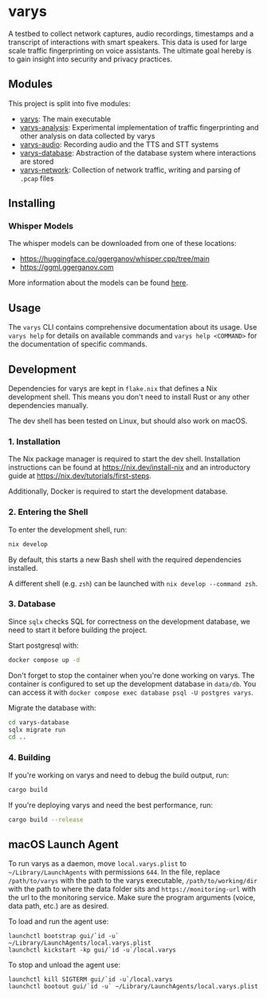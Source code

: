 # varys
A testbed to collect network captures, audio recordings, timestamps and a transcript of interactions with smart speakers. This data is used for large scale traffic fingerprinting on voice assistants. The ultimate goal hereby is to gain insight into security and privacy practices.

## Modules
This project is split into five modules:
- [varys](varys): The main executable
- [varys-analysis](varys-analysis): Experimental implementation of traffic fingerprinting and other analysis on data collected by varys
- [varys-audio](varys-audio): Recording audio and the TTS and STT systems
- [varys-database](varys-database): Abstraction of the database system where interactions are stored
- [varys-network](varys-network): Collection of network traffic, writing and parsing of `.pcap` files

## Installing
### Whisper Models
The whisper models can be downloaded from one of these locations:
- https://huggingface.co/ggerganov/whisper.cpp/tree/main
- https://ggml.ggerganov.com

More information about the models can be found [here](https://github.com/ggerganov/whisper.cpp/tree/master/models).

## Usage
The `varys` CLI contains comprehensive documentation about its usage. Use `varys help` for details on available commands and `varys help <COMMAND>` for the documentation of specific commands.

## Development
Dependencies for varys are kept in `flake.nix` that defines a Nix development shell. This means you don't need to install Rust or any other dependencies manually.

The dev shell has been tested on Linux, but should also work on macOS.

### 1. Installation
The Nix package manager is required to start the dev shell. Installation instructions can be found at https://nix.dev/install-nix and an introductory guide at https://nix.dev/tutorials/first-steps.

Additionally, Docker is required to start the development database.

### 2. Entering the Shell
To enter the development shell, run:
```sh
nix develop
```
By default, this starts a new Bash shell with the required dependencies installed.

A different shell (e.g. `zsh`) can be launched with `nix develop --command zsh`.

### 3. Database
Since `sqlx` checks SQL for correctness on the development database, we need to start it before building the project.

Start postgresql with:
```sh
docker compose up -d
```
Don't forget to stop the container when you're done working on varys. The container is configured to set up the development database in `data/db`. You can access it with `docker compose exec database psql -U postgres varys`.

Migrate the database with:
```sh
cd varys-database
sqlx migrate run
cd ..
```

### 4. Building
If you're working on varys and need to debug the build output, run:
```sh
cargo build
```

If you're deploying varys and need the best performance, run:
```sh
cargo build --release
```

## macOS Launch Agent
To run varys as a daemon, move `local.varys.plist` to `~/Library/LaunchAgents` with permissions `644`.
In the file, replace `/path/to/varys` with the path to the varys executable, `/path/to/working/dir` with the path to where the data folder sits and `https://monitoring-url` with the url to the monitoring service.
Make sure the program arguments (voice, data path, etc.) are as desired.

To load and run the agent use:
```shell
launchctl bootstrap gui/`id -u` ~/Library/LaunchAgents/local.varys.plist
launchctl kickstart -kp gui/`id -u`/local.varys
```

To stop and unload the agent use:
```shell
launchctl kill SIGTERM gui/`id -u`/local.varys
launchctl bootout gui/`id -u` ~/Library/LaunchAgents/local.varys.plist
```
